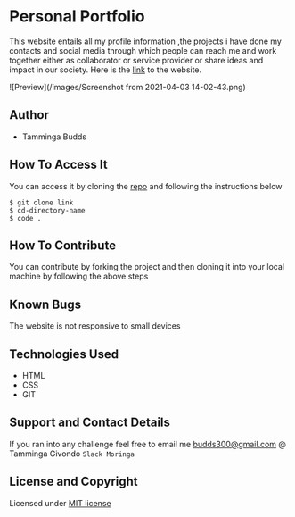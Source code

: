 # Personal Portfolio
This website entails all my profile information ,the projects  i  have done  my contacts and social media through which people can reach me and work together either as collaborator or service  provider or share ideas and impact in our society. Here is the [link](budds300.github.io/portfolio/) to the website.

![Preview](/images/Screenshot from 2021-04-03 14-02-43.png)
## Author
* Tamminga Budds
## How To Access It
You can access it by cloning  the [repo](https://github.com/budds300/portfolio) and following the instructions below
```
$ git clone link
$ cd-directory-name
$ code .

```
## How To Contribute
You can contribute by forking the project and then cloning it into your local machine by following the above steps

## Known Bugs
The website is not responsive to small devices

## Technologies Used
* HTML
* CSS
* GIT

## Support and Contact Details
 If you ran into any challenge feel free to email me 
 budds300@gmail.com
 @ Tamminga Givondo `Slack Moringa`
 ## License and Copyright
 Licensed under [MIT license](LICENSE)